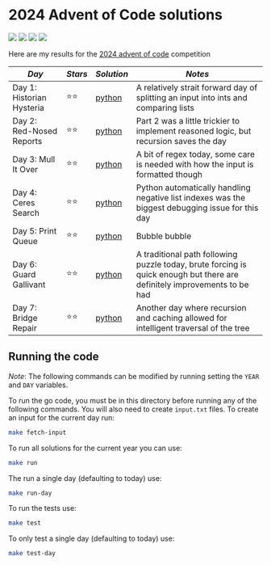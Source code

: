 # 2024 Advent of Code solutions

![](https://img.shields.io/badge/tests%20passed%20🐍-14/14-success)
![](https://img.shields.io/badge/day%20📅-7-blue)
![](https://img.shields.io/badge/stars%20⭐-14-yellow)
![](https://img.shields.io/badge/days%20completed-7-red)

Here are my results for the [2024 advent of code](https://adventofcode.com/2024) competition

| _Day_                     | _Stars_ | _Solution_       | _Notes_                                                                                                                  |
| ------------------------- | ------- | ---------------- | ------------------------------------------------------------------------------------------------------------------------ |
| Day 1: Historian Hysteria | ⭐⭐    | [python](day01/) | A relatively strait forward day of splitting an input into ints and comparing lists                                      |
| Day 2: Red-Nosed Reports  | ⭐⭐    | [python](day02/) | Part 2 was a little trickier to implement reasoned logic, but recursion saves the day                                    |
| Day 3: Mull It Over       | ⭐⭐    | [python](day03/) | A bit of regex today, some care is needed with how the input is formatted though                                         |
| Day 4: Ceres Search       | ⭐⭐    | [python](day04/) | Python automatically handling negative list indexes was the biggest debugging issue for this day                         |
| Day 5: Print Queue        | ⭐⭐    | [python](day05/) | Bubble bubble                                                                                                            |
| Day 6: Guard Gallivant    | ⭐⭐    | [python](day06/) | A traditional path following puzzle today, brute forcing is quick enough but there are definitely improvements to be had |
| Day 7: Bridge Repair      | ⭐⭐    | [python](day07/) | Another day where recursion and caching allowed for intelligent traversal of the tree                                    |

## Running the code

_Note_: The following commands can be modified by running setting the `YEAR` and `DAY` variables.

To run the go code, you must be in this directory before running any of the following commands. You will also need to create `input.txt` files. To create an input for the current day run:

```bash
make fetch-input
```

To run all solutions for the current year you can use:

```bash
make run
```

The run a single day (defaulting to today) use:

```bash
make run-day
```

To run the tests use:

```bash
make test
```

To only test a single day (defaulting to today) use:

```bash
make test-day
```
